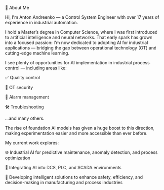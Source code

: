 👋 About Me

Hi, I'm Anton Andreenko — a Control System Engineer with over 17 years of experience in industrial automation.

I hold a Master’s degree in Computer Science, where I was first introduced to artificial intelligence and neural networks. That early spark has grown into a focused passion: I'm now dedicated to adopting AI for industrial applications — bridging the gap between operational technology (OT) and cutting-edge machine learning.

I see plenty of opportunities for AI implementation in industrial process control — including areas like:

✅ Quality control

🔐 OT security

🚨 Alarm management

🛠️ Troubleshooting

...and many others.

The rise of foundation AI models has given a huge boost to this direction, making experimentation easier and more accessible than ever before.

My current work explores:

🌐 Industrial AI for predictive maintenance, anomaly detection, and process optimization

🤖 Integrating AI into DCS, PLC, and SCADA environments

🔧 Developing intelligent solutions to enhance safety, efficiency, and decision-making in manufacturing and process industries

